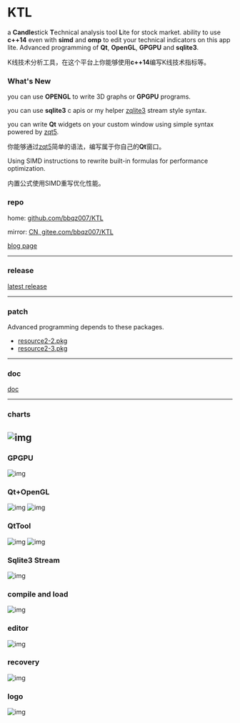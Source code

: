 # KTL

a **Candle**stick **T**echnical analysis tool **L**ite for stock market. ability to use **c++14** even with **simd** and **omp** to edit your technical indicators on this app lite. Advanced programming of **Qt**, **OpenGL**, **GPGPU** and **sqlite3**.

K线技术分析工具，在这个平台上你能够使用**c++14**编写K线技术指标等。

### What's New
you can use **OPENGL** to write 3D graphs or **GPGPU** programs.

you can use **sqlite3** c apis or my helper [zqlite3](https://github.com/bbqz007/sqlite3zz) stream style syntax.

you can write **Qt** widgets on your custom window using simple syntax powered by [zqt5](https://github.com/bbqz007/zqt5).

你能够通过[zqt5](https://github.com/bbqz007/zqt5)简单的语法，编写属于你自己的**Qt**窗口。

Using SIMD instructions to rewrite built-in formulas for performance optimization.

内置公式使用SIMD重写优化性能。

### repo
home: [github.com/bbqz007/KTL](https://github.com/bbqz007/KTL)

mirror: [CN, gitee.com/bbqz007/KTL](https://gitee.com/bbqz007/KTL)

[blog page](https://www.cnblogs.com/bbqzsl/p/15195253.html)

----------------------------

### release
[latest release](https://github.com/bbqz007/KTL/releases)

----------------------------

### patch
Advanced programming depends to these packages.
* [resource2-2.pkg](patch/resource2-2.pkg)
* [resource2-3.pkg](patch/resource2-3.pkg)

----------------------------

### doc
[doc](doc)

----------------------------
### charts
![img](resources/KTL_chart_1.png)
----------------------------
### GPGPU
![img](resources/KTL_GPGPU_2024.gif)
### Qt+OpenGL
![img](resources/GIF_KTL_OPENGL_1.gif)
![img](resources/KTL-opengl3d.gif)
### QtTool
![img](resources/GIF_KTL_QT_TOOL2.gif)
![img](resources/GIF_KTL_QT_TOOL2_EDIT.gif)
### Sqlite3 Stream
![img](resources/GIF_KTL_ZQLITE3_STREAMING.gif)
### compile and load
![img](resources/GIF_KTL_Load2022.gif)
### editor
![img](resources/GIF_KTL_EDIT.gif)
### recovery
![img](resources/GIF_KTL_RE2.gif)
### logo
![img](resources/GIF_KTL_LOGO2.gif)
